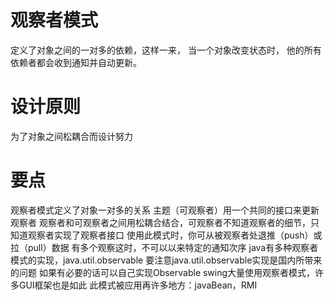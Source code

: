 # 观察者模式
定义了对象之间的一对多的依赖，这样一来，
当一个对象改变状态时，
他的所有依赖者都会收到通知并自动更新。
# 设计原则
为了对象之间松耦合而设计努力
# 要点
观察者模式定义了对象一对多的关系
主题（可观察者）用一个共同的接口来更新观察者
观察者和可观察者之间用松耦合结合，可观察者不知道观察者的细节，只知道观察者实现了观察者接口
使用此模式时，你可从被观察者处退推（push）或拉（pull）数据
有多个观察这时，不可以以来特定的通知次序
java有多种观察者模式的实现，java.util.observable
要注意java.util.observable实现是国内所带来的问题
如果有必要的话可以自己实现Observable
swing大量使用观察者模式，许多GUI框架也是如此
此模式被应用再许多地方：javaBean，RMI